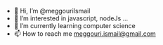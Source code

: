 - 👋 Hi, I’m @meggouriIsmail
- 👀 I’m interested in javascript, nodeJs ...
- 🌱 I’m currently learning computer science
- 📫 How to reach me meggouri.ismail@gmail.com

<!---
meggouriIsmail/meggouriIsmail is a ✨ special ✨ repository because its `README.md` (this file) appears on your GitHub profile.
You can click the Preview link to take a look at your changes.
--->
